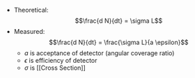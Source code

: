  - Theoretical: $$\frac{d N}{dt} = \sigma L$$
 - Measured: $$\frac{d N}{dt} = \frac{\sigma L}{a \epsilon}$$
	 - $a$ is acceptance of detector (angular coverage ratio)
	 - $\epsilon$ is efficiency of detector
	 - $\sigma$ is [[Cross Section]]
